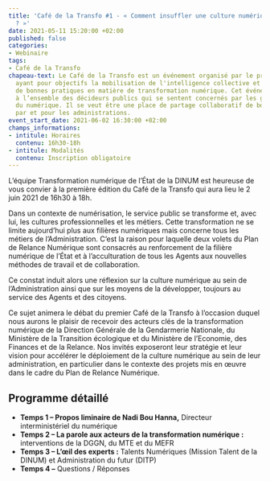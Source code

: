 ```yaml
---
title: 'Café de la Transfo #1 - « Comment insuffler une culture numérique dans l’administration
  ? »'
date: 2021-05-11 15:20:00 +02:00
published: false
categories:
- Webinaire
tags:
- Café de la Transfo
chapeau-text: Le Café de la Transfo est un événement organisé par le programme TECH.GOUV
  ayant pour objectifs la mobilisation de l'intelligence collective et la diffusion
  de bonnes pratiques en matière de transformation numérique. Cet événement est destiné
  à l’ensemble des décideurs publics qui se sentent concernés par les grands enjeux
  du numérique. Il se veut être une place de partage collaboratif de bonnes pratiques
  par et pour les administrations.
event_start_date: 2021-06-02 16:30:00 +02:00
champs_informations:
- intitule: Horaires
  contenu: 16h30-18h
- intitule: Modalités
  contenu: Inscription obligatoire
---
```


L’équipe Transformation numérique de l’État de la DINUM est heureuse de vous convier à la première édition du Café de la Transfo qui aura lieu le 2 juin 2021 de 16h30 à 18h.

Dans un contexte de numérisation, le service public se transforme et, avec lui, les cultures professionnelles et les métiers. Cette transformation ne se limite aujourd’hui plus aux filières numériques mais concerne tous les métiers de l’Administration. C’est la raison pour laquelle deux volets du Plan de Relance Numérique sont consacrés au renforcement de la filière numérique de l’État et à l’acculturation de tous les Agents aux nouvelles méthodes de travail et de collaboration. 

Ce constat induit alors une réflexion sur la culture numérique au sein de l’Administration ainsi que sur les moyens de la développer, toujours au service des Agents et des citoyens. 

Ce sujet animera le débat du premier Café de la Transfo à l’occasion duquel nous aurons le plaisir de recevoir des acteurs clés de la transformation numérique de la Direction Générale de la Gendarmerie Nationale, du Ministère de la Transition écologique et du Ministère de l’Economie, des Finances et de la Relance. Nos invités exposeront leur stratégie et leur vision pour accélérer le déploiement de la culture numérique au sein de leur administration, en particulier dans le contexte des projets mis en œuvre dans le cadre du Plan de Relance Numérique.

## Programme détaillé

* **Temps 1 – Propos liminaire de Nadi Bou Hanna,** Directeur interministériel du numérique 
* **Temps 2 – La parole aux acteurs de la transformation numérique :** interventions de la DGGN, du MTE et du MEFR 
* **Temps 3 – L’œil des experts :** Talents Numériques (Mission Talent de la DINUM) et Administration du futur (DITP) 
* **Temps 4 –** Questions / Réponses
